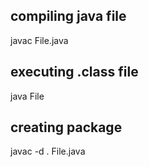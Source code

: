## compiling java file
javac File.java

## executing .class file

java File

## creating package

javac -d . File.java